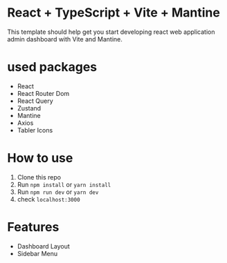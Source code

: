 # React + TypeScript + Vite + Mantine

This template should help get you start developing react web application admin dashboard with Vite and Mantine.

# used packages

- React
- React Router Dom
- React Query
- Zustand
- Mantine
- Axios
- Tabler Icons

# How to use

1. Clone this repo
2. Run `npm install` or `yarn install`
3. Run `npm run dev` or `yarn dev`
4. check `localhost:3000`

# Features

- Dashboard Layout
- Sidebar Menu
